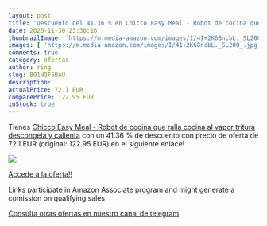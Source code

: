 ```yaml
---
layout: post
title: 'Descuento del 41.36 % en Chicco Easy Meal - Robot de cocina que r'
date: 2020-11-30 23:30:16
thumbnailImage: 'https://m.media-amazon.com/images/I/41+2K68ncbL._SL200_.jpg'
images: [ 'https://m.media-amazon.com/images/I/41+2K68ncbL._SL200_.jpg' ]
comments: true
category: ofertas
author: ring
slug: B01HQF5BAU
description:
actualPrice: 72.1 EUR
comparePrice: 122.95 EUR
inStock: true
---
```


Tienes [Chicco Easy Meal - Robot de cocina que ralla  cocina al vapor  tritura  descongela y calienta](https://www.amazon.es/dp/B01HQF5BAU/?tag=tolees-21) con un 41.36 % de descuento con precio de oferta de 72.1 EUR (original: 122.95 EUR) en el siguiente enlace!

[![](https://m.media-amazon.com/images/I/41+2K68ncbL._SL200_.jpg)](https://www.amazon.es/dp/B01HQF5BAU/?tag=tolees-21)

[Accede a la oferta!!](https://www.amazon.es/dp/B01HQF5BAU/?tag=tolees-21)

Links participate in Amazon Associate program and might generate a comission on qualifying sales

[Consulta otras ofertas en nuestro canal de telegram](https://t.me/s/ofertas25)
